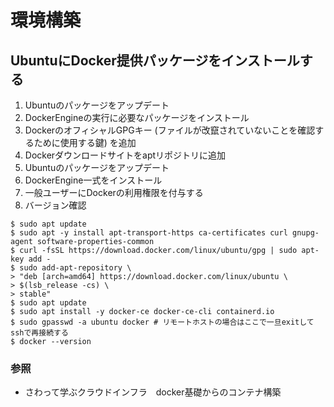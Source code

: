# 環境構築
## UbuntuにDocker提供パッケージをインストールする
1. Ubuntuのパッケージをアップデート
2. DockerEngineの実行に必要なパッケージをインストール
3. DockerのオフィシャルGPGキー (ファイルが改竄されていないことを確認するために使用する鍵) を追加
4. Dockerダウンロードサイトをaptリポジトリに追加
5. Ubuntuのパッケージをアップデート
6. DockerEngine一式をインストール
7. 一般ユーザーにDockerの利用権限を付与する
8. バージョン確認

```
$ sudo apt update
$ sudo apt -y install apt-transport-https ca-certificates curl gnupg-agent software-properties-common
$ curl -fsSL https://download.docker.com/linux/ubuntu/gpg | sudo apt-key add -
$ sudo add-apt-repository \
> "deb [arch=amd64] https://download.docker.com/linux/ubuntu \
> $(lsb_release -cs) \
> stable"
$ sudo apt update
$ sudo apt install -y docker-ce docker-ce-cli containerd.io
$ sudo gpasswd -a ubuntu docker # リモートホストの場合はここで一旦exitしてsshで再接続する
$ docker --version
```

### 参照
- さわって学ぶクラウドインフラ　docker基礎からのコンテナ構築
